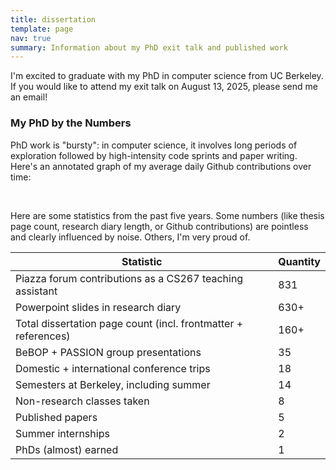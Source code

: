 ```yaml
---
title: dissertation 
template: page 
nav: true 
summary: Information about my PhD exit talk and published work
---
```

I'm excited to graduate with
my PhD in computer science from UC Berkeley. If you would
like to attend my exit talk on August 13, 2025, please send me
an email!

### My PhD by the Numbers
PhD work is "bursty": in computer science, it involves long periods of exploration 
followed by high-intensity code sprints and paper writing. 
Here's an annotated graph of my average daily Github contributions over time: 

<div class="chartjs">
  <canvas id="github_contributions"></canvas>

  <script src="https://cdn.jsdelivr.net/npm/chart.js"></script>
  <script src="https://cdn.jsdelivr.net/npm/moment@2.27.0"></script>
  <script src="https://cdn.jsdelivr.net/npm/chartjs-adapter-moment@0.1.1"></script>

  <script>
    function cssvar(name) {
      return getComputedStyle(document.documentElement).getPropertyValue(name);
    }

    const ctx = document.getElementById('github_contributions');

    const DATA_COUNT = 7;
    const NUMBER_CFG = {count: DATA_COUNT, min: 0, max: 100};

    const data = {
      labels: [new Date(2023, 0, 1), new Date(2023, 0, 2), new Date(2023, 0, 3), new Date(2023, 0, 4), new Date(2023, 0, 5), new Date(2023, 0, 6), new Date(2023, 0, 7)],
      datasets: [{  
        label: 'Dataset with point data',
        backgroundColor: cssvar('--global-theme-color'),
        borderColor: cssvar('--global-theme-color'),
        color: null, 
        fill: false,
        data: [{
          x: new Date(2023, 0, 1), 
          y: 100
        }, {
          x: new Date(2024, 0, 2), 
          y: 200 
        }, {
          x: new Date(2024, 0, 3), 
          y: 50 
        }, {
          x: new Date(2024, 0, 5), 
          y: 200 
        }],
      }]
    };

    const config = {
      type: 'line',
      data: data,
      options: {
        plugins: {
          legend: {
            labels: {color: null}
          }
        },
        scales: {
          x: {
            type: 'time',
            time: {
              // Luxon format string
              tooltipFormat: 'DD T'
            },
            title: {
              display: true,
              text: 'Date'
            },
            ticks: {color: null},
            grid: {color: null}
          },
          y: {
            title: {
              display: true,
              text: 'value'
            },
            ticks: {color: null},
            grid: {color: null}
          }
        },
      },
    };

    function modifyChartColors(config, data) {
      let globalTextColor = cssvar('--global-text-color');
      let chartGridColor = cssvar('--chart-grid-color');

      global_color_fields = [
        config.options.scales.x.ticks,
        config.options.scales.y.ticks,
        config.options.scales.x.title,
        config.options.scales.y.title,
        config.options.plugins.legend.labels
      ]

      grey_fields = [
        config.options.scales.x.grid,
        config.options.scales.y.grid,
      ]

      data.datasets.forEach((dataset) => {
        dataset.backgroundColor = cssvar('--global-theme-color'); 
        dataset.borderColor = cssvar('--global-theme-color'); 
      });

      global_color_fields.forEach((field) => {
        field.color = globalTextColor;
      });

      grey_fields.forEach((field) => {
        field.color = chartGridColor; 
      });
    }

    modifyChartColors(config, config.data);
    let chart = new Chart(ctx, config);

    chart.canvas.parentNode.refreshChart = function() {
      modifyChartColors(chart.config, chart.data);
      // Log to the console
      console.log('Chart colors updated');
      chart.update(); 
    } 
  </script>
  </div>
</br>

Here are some statistics from the past five years. 
Some numbers (like thesis page count, research diary length, or 
Github contributions) are pointless and clearly influenced 
by noise. Others, I'm very proud of. 

| Statistic | Quantity |
| -------- | --------------- |
| Piazza forum contributions as a CS267 teaching assistant | 831 |
| Powerpoint slides in research diary | 630+ |
| Total dissertation page count (incl. frontmatter + references) | 160+ |
| BeBOP + PASSION group presentations | 35 |
| Domestic + international conference trips | 18 |
| Semesters at Berkeley, including summer | 14 |
| Non-research classes taken | 8 |
| Published papers | 5 |
| Summer internships | 2 |
| PhDs (almost) earned | 1 |
</br>
